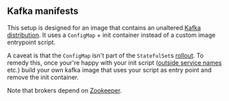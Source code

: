 ## Kafka manifests

This setup is designed for an image that contains an unaltered [Kafka distribution](https://kafka.apache.org/downloads). It uses a `ConfigMap` + init container instead of a custom image entrypoint script.

A caveat is that the `ConfigMap` isn't part of the `StatefulSet`s [rollout](https://kubernetes.io/docs/reference/generated/kubectl/kubectl-commands#rollout). To remedy this, once your're happy with your init script ([outside service names](./outside-services/) etc.) build your own kafka image that uses your script as entry point and remove the init container.

Note that brokers depend on [Zookeeper](../zookeeper/).
